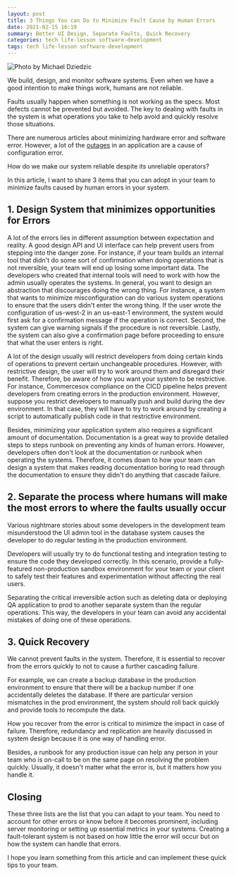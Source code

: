```yaml
---
layout: post
title: 3 Things You can Do to Minimize Fault Cause by Human Errors
date: 2021-02-15 16:19
summary: Better UI Design, Separate Faults, Quick Recovery
categories: tech life-lesson software-development
tags: tech life-lesson software-development
---
```


![Photo by Michael Dziedzic](https://images.unsplash.com/photo-1610337673044-720471f83677?ixid=MXwxMjA3fDB8MHxwaG90by1wYWdlfHx8fGVufDB8fHw%3D&ixlib=rb-1.2.1&auto=format&fit=crop&w=966&q=80)

We build, design, and monitor software systems. Even when we have a good intention to make things work, humans are not reliable.

Faults usually happen when something is not working as the specs. Most defects cannot be prevented but avoided. The key to dealing with faults in the system is what operations you take to help avoid and quickly resolve those situations.

There are numerous articles about minimizing hardware error and software error. However, a lot of the [outages](https://variety.com/2019/digital/news/facebook-apologizes-outages-server-configuration-error-1203163429/) in an application are a cause of configuration error. 

How do we make our system reliable despite its unreliable operators? 

In this article, I want to share 3 items that you can adopt in your team to minimize faults caused by human errors in your system.

## 1. Design System that minimizes opportunities for Errors
A lot of the errors lies in different assumption between expectation and reality. A good design API and UI interface can help prevent users from stepping into the danger zone. For instance, if your team builds an internal tool that didn't do some sort of confirmation when doing operations that is not reversible, your team will end up losing some important data. The developers who created that internal tools will need to work with how the admin usually operates the systems. In general, you want to design an abstraction that discourages doing the wrong thing. For instance, a system that wants to minimize misconfiguration can do various system operations to ensure that the users didn't enter the wrong thing. If the user wrote the configuration of us-west-2 in an us-east-1 environment, the system would first ask for a confirmation message if the operation is correct. Second, the system can give warning signals if the procedure is not reversible. Lastly, the system can also give a confirmation page before proceeding to ensure that what the user enters is right.


A lot of the design usually will restrict developers from doing certain kinds of operations to prevent certain unchangeable procedures. However, with restrictive design, the user will try to work around them and disregard their benefit. Therefore, be aware of how you want your system to be restrictive. For instance, Commercesox compliance on the CICD pipeline helps prevent developers from creating errors in the production environment. However, suppose you restrict developers to manually push and build during the dev environment. In that case, they will have to try to work around by creating a script to automatically publish code in that restrictive environment.

Besides, minimizing your application system also requires a significant amount of documentation. Documentation is a great way to provide detailed steps to steps runbook on preventing any kinds of human errors. However, developers often don't look at the documentation or runbook when operating the systems. Therefore, it comes down to how your team can design a system that makes reading documentation boring to read through the documentation to ensure they didn't do anything that cascade failure.


## 2. Separate the process where humans will make the most errors to where the faults usually occur

Various nightmare stories about some developers in the development team misunderstood the UI admin tool in the database system causes the developer to do regular testing in the production environment. 

Developers will usually try to do functional testing and integration testing to ensure the code they developed correctly. In this scenario, provide a fully-featured non-production sandbox environment for your team or your client to safely test their features and experimentation without affecting the real users.

 Separating the critical irreversible action such as deleting data or deploying QA application to prod to another separate system than the regular operations. This way, the developers in your team can avoid any accidental mistakes of doing one of these operations.

## 3. Quick Recovery
We cannot prevent faults in the system. Therefore, it is essential to recover from the errors quickly to not to cause a further cascading failure. 

For example, we can create a backup database in the production environment to ensure that there will be a backup number if one accidentally deletes the database. If there are particular version mismatches in the prod environment, the system should roll back quickly and provide tools to recompute the data.

How you recover from the error is critical to minimize the impact in case of failure. Therefore, redundancy and replication are heavily discussed in system design because it is one way of handling error. 

Besides, a runbook for any production issue can help any person in your team who is on-call to be on the same page on resolving the problem quickly. Usually, it doesn't matter what the error is, but it matters how you handle it.


## Closing
These three lists are the list that you can adapt to your team. You need to account for other errors or know before it becomes prominent, including server monitoring or setting up essential metrics in your systems. Creating a fault-tolerant system is not based on how little the error will occur but on how the system can handle that errors.

I hope you learn something from this article and can implement these quick tips to your team.
